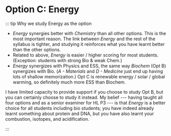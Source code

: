 # Option C: Energy

<Subsubtopic id='C.1.NoS' type='Nature of Science' content='Use theories to explain natural phenomena—energy changes in the world around us result from potential and kinetic energy changes at the molecular level. Energy has both quantity and quality. ' />

::: tip Why we study Energy as the option

* *Energy* synergies better with *Chemistry* than all other options.  This is the most important reason.  The link between *Energy* and the rest of the syllabus is tighter, and studying it reinforces what you have learnt better than the other options.
* Related to above, *Energy* is easier / higher scoring for most students.  (Exception: students with strong Bio & weak Chem.)
* *Energy* synergizes with Physics and ESS, the same way *Biochem* (Opt B) synergizes with Bio.  (*A - Materials* and *D - Medicine* just end up having lots of shallow memorization.)  Opt C is renewable energy / solar / global warming, so definitely much more ESS than Biochem.

I have limited capacity to provide support if you choose to study Opt B, but you can certainly choose to study it instead.  My belief --- having taught all four options and as a senior examiner for HL P3 --- is that *Energy* is a better choice for all students including bio students; you have indeed already learnt something about protein and DNA, but you have also learnt your combustion, isotopes, and acidification.

:::